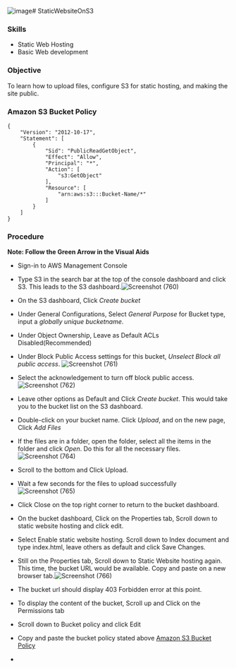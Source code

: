 ![image](https://github.com/user-attachments/assets/daf81032-16a6-4f8a-bc3a-a2c615ee00d3)# StaticWebsiteOnS3
### Skills
* Static Web Hosting
* Basic Web development
### Objective
To learn how to upload files, configure S3 for static hosting, and making the site public.
### Amazon S3 Bucket Policy
```
{
    "Version": "2012-10-17",
    "Statement": [
        {
            "Sid": "PublicReadGetObject",
            "Effect": "Allow",
            "Principal": "*",
            "Action": [
                "s3:GetObject"
            ],
            "Resource": [
                "arn:aws:s3:::Bucket-Name/*"
            ]
        }
    ]
}
```
### Procedure
**Note: Follow the Green Arrow in the Visual Aids**
* Sign-in to AWS Management Console
* Type S3 in the search bar at the top of the console dashboard and click S3. This leads to the S3 dashboard.![Screenshot (760)](https://github.com/user-attachments/assets/e84f5cf8-a6c9-47ae-8767-04fd2edc3c01)
* On the S3 dashboard, Click *Create bucket*
* Under General Configurations, Select *General Purpose* for Bucket type, input a *globally unique bucketname*.
* Under Object Ownership, Leave as Default ACLs Disabled(Recommended)
* Under Block Public Access settings for this bucket, *Unselect Block all public access*.  ![Screenshot (761)](https://github.com/user-attachments/assets/4ba79009-5460-4351-9a7a-460cc2731db5)
* Select the acknowledgement to turn off block public access. ![Screenshot (762)](https://github.com/user-attachments/assets/d85f1f8b-9ffa-499b-88e9-9539f5cca034)
* Leave other options as Default and Click *Create bucket*. This would take you to the bucket list on the S3 dashboard.
* Double-click on your bucket name. Click *Upload*, and on the new page, Click *Add Files*
* If the files are in a folder, open the folder, select all the items in the folder and click *Open*. Do this for all the necessary files. ![Screenshot (764)](https://github.com/user-attachments/assets/b43ae1e3-075e-4a4b-b5f1-2cdbc9609204)
* Scroll to the bottom and Click Upload.
* Wait a few seconds for the files to upload successfully ![Screenshot (765)](https://github.com/user-attachments/assets/48fa0729-2df0-4fdb-a089-7b31a62619d6)
* Click Close on the top right corner to return to the bucket dashboard.
* On the bucket dashboard, Click on the Properties tab, Scroll down to static website hosting and click edit.
* Select Enable static website hosting. Scroll down to Index document and type index.html, leave others as default and click Save Changes.
* Still on the Properties tab, Scroll down to Static Website hosting again. This time, the bucket URL would be available. Copy and paste on a new browser tab.![Screenshot (766)](https://github.com/user-attachments/assets/63c7fa6a-3e36-4aa1-80fa-306e51f7b756)
* The bucket url should display 403 Forbidden error at this point.
* To display the content of the bucket, Scroll up and Click on the Permissions tab
* Scroll down to Bucket policy and click Edit
* Copy and paste the bucket policy stated above [Amazon S3 Bucket Policy](http://devopsroadtrip.s3-website-us-west-2.amazonaws.com)

* 

